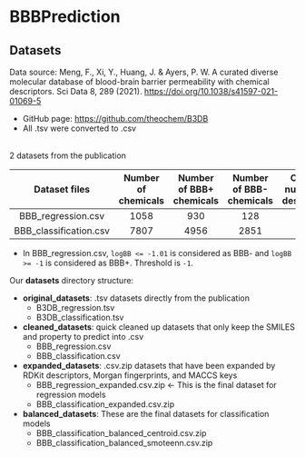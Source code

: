 # BBBPrediction
## Datasets
Data source: Meng, F., Xi, Y., Huang, J. & Ayers, P. W. A curated diverse molecular database of blood-brain barrier permeability with chemical descriptors. Sci Data 8, 289 (2021). https://doi.org/10.1038/s41597-021-01069-5
* GitHub page: https://github.com/theochem/B3DB
* All .tsv were converted to .csv

\
2 datasets from the publication

|      Dataset files      |  Number of chemicals  | Number of BBB+ chemicals | Number of BBB- chemicals | Original number of descriptors |
|:-----------------------:|:---------------------:|:------------------------:|:------------------------:|:------------------------------:|
|   BBB_regression.csv    |         1058          |           930            |           128            |              1623              |
| BBB_classification.csv  |         7807          |           4956           |           2851           |              1625              |

* In BBB_regression.csv, `logBB <= -1.01` is considered as BBB- and `logBB >= -1` is considered as BBB+. Threshold is `-1`.  

Our **datasets** directory structure:
* **original_datasets**: .tsv datasets directly from the publication
  * B3DB_regression.tsv
  * B3DB_classification.tsv
* **cleaned_datasets**: quick cleaned up datasets that only keep the SMILES 
  and property to predict into .csv 
  * BBB_regression.csv
  * BBB_classification.csv
* **expanded_datasets**: .csv.zip datasets that have been expanded by RDKit descriptors, Morgan fingerprints, and MACCS keys
  * BBB_regression_expanded.csv.zip <- This is the final dataset for 
    regression models
  * BBB_classification_expanded.csv.zip
* **balanced_datasets**: These are the final datasets for 
  classification models
  * BBB_classification_balanced_centroid.csv.zip
  * BBB_classification_balanced_smoteenn.csv.zip 




